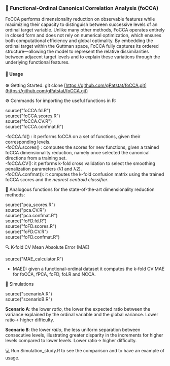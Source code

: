 ### 🚀 Functional-Ordinal Canonical Correlation Analysis (foCCA)
FoCCA performs dimensionality reduction on observable features while maximizing their capacity to distinguish between successive levels of an ordinal target variable. Unlike many other methods, FoCCA operates entirely in closed form and does not rely on numerical optimization, which ensures both computational efficiency and global optimality. By embedding the ordinal target within the Guttman space, FoCCA fully captures its ordered structure—allowing the model to represent the relative dissimilarities between adjacent target levels and to explain these variations through the underlying functional features.

#### 🧪 Usage
⚙️ Getting Started: git clone [https://github.com/gPatstat/foCCA.git](https://github.com/gPatstat/foCCA.git)

⚙️ Commands for importing the useful functions in R:

source("foCCA.fd.R") <br>
source("foCCA.scores.R") <br>
source("foCCA.CV.R") <br>
source("foCCA.confmat.R")<br>

-foCCA.fd() : it performs foCCA on a set of functions, given their corresponding levels.<br>
-foCCA.scores() : computes the scores for new functions, given a trained foCCA dimensionality reduction, namely once selected the canonical directions from a training set.<br>
-foCCA.CV(): it performs k-fold cross validation to select the smoothing penalization parameters (λ1 and λ2).<br>
-foCCA.confmat(): it computes the k-fold confusion matrix using the trained foCCA scores and the _nearest centroid classifier_.<br>

📖 Analogous functions for the state-of-the-art dimensionality reduction methods:

source("pca_scores.R")<br>
source("pca.CV.R")<br>
source("pca.confmat.R")<br>
source("foFD.fd.R")<br>
source("foFD.scores.R")<br>
source("foFD.CV.R")<br>
source("foFD.confmat.R")<br>

🔍 K-fold CV Mean Absolute Error (MAE)

source("MAE_calculator.R")

- MAE(): given a functional-ordinal dataset it computes the k-fold CV MAE for foCCA, fPCA, foFD, foLR and NCCA.
  
🔬 Simulations 

source("scenarioA.R")<br>
source("scenarioB.R")<br>

**Scenario A**: the lower $ratio$, the lower the expected ratio between the variance explained by the ordinal variable and the global variance. Lower ratio-> higher difficulty.

**Scenario B**: the lower $ratio$, the less uniform separation between consecutive levels, illustrating greater disparity in the increments for higher levels compared to lower levels. Lower ratio-> higher difficulty.

💻 Run Simulation_study.R to see the comparison and to have an example of usage.



